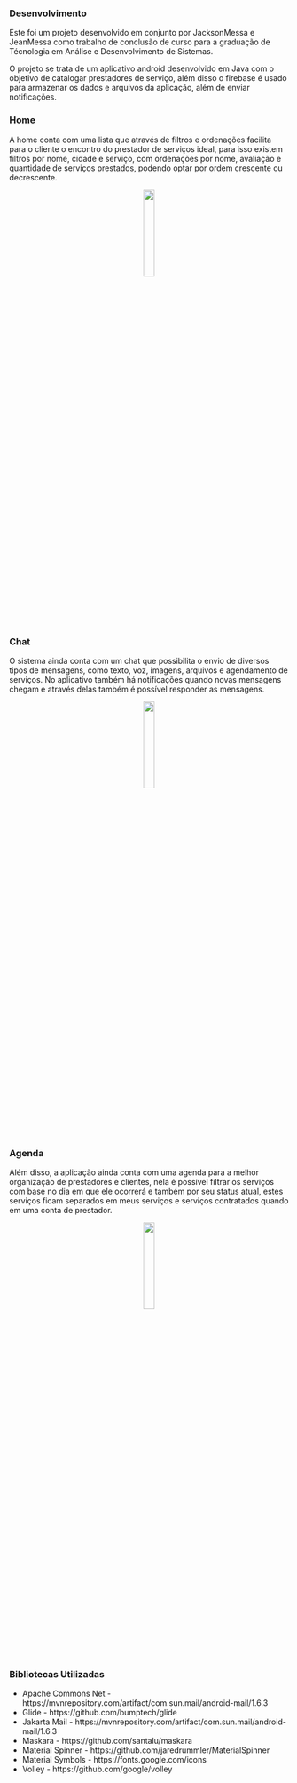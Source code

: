 <h3>Desenvolvimento</h3>

Este foi um projeto desenvolvido em conjunto por JacksonMessa e JeanMessa como trabalho de conclusão de curso para a graduação de Técnologia em Análise e Desenvolvimento de Sistemas.

O projeto se trata de um aplicativo android desenvolvido em Java com o objetivo de catalogar prestadores de serviço, além disso o firebase é usado para armazenar os dados e arquivos da aplicação, além de enviar notificações.

<h3>Home</h3>

  A home conta com uma lista que através de filtros e ordenações facilita para o cliente o encontro do prestador de serviços ideal, para isso existem filtros por nome, cidade e serviço, com ordenações por nome, avaliação e quantidade de serviços prestados, podendo optar por ordem crescente ou decrescente.
<p align="center">
<img src="https://github.com/user-attachments/assets/aee4c6e4-7837-4308-a46f-8e69e9f055d7" width="20%" >
</p>

<h3>Chat</h3>

O sistema ainda conta com um chat que possibilita o envio de diversos tipos de mensagens, como texto, voz, imagens, arquivos e agendamento de serviços. No aplicativo também há notificações quando novas mensagens chegam e através delas também é possível responder as mensagens.

<p align="center">
<img src="https://github.com/user-attachments/assets/740d5f05-b05f-4507-a65d-1e00a28c8d93" width="20%" >
</p>

<h3>Agenda</h3>

Além disso, a aplicação ainda conta com uma agenda para a melhor organização de prestadores  e clientes, nela é possível filtrar os serviços com base no dia em que ele ocorrerá e também por seu status atual, estes serviços ficam separados em meus serviços e serviços contratados quando em uma conta de prestador.
<p align="center">
<img src="https://github.com/user-attachments/assets/525d114d-c35b-4f1f-b539-041919b4cfd6" width="20%" >
</p>

<h3>Bibliotecas Utilizadas</h3>

<ul>
  <li>Apache Commons Net - https://mvnrepository.com/artifact/com.sun.mail/android-mail/1.6.3</li>
  <li>Glide - https://github.com/bumptech/glide</li>
  <li>Jakarta Mail - https://mvnrepository.com/artifact/com.sun.mail/android-mail/1.6.3</li>
  <li>Maskara - https://github.com/santalu/maskara</li>
  <li>Material Spinner - https://github.com/jaredrummler/MaterialSpinner</li>
  <li>Material Symbols - https://fonts.google.com/icons</li> 
  <li>Volley - https://github.com/google/volley</li>
</ul>
